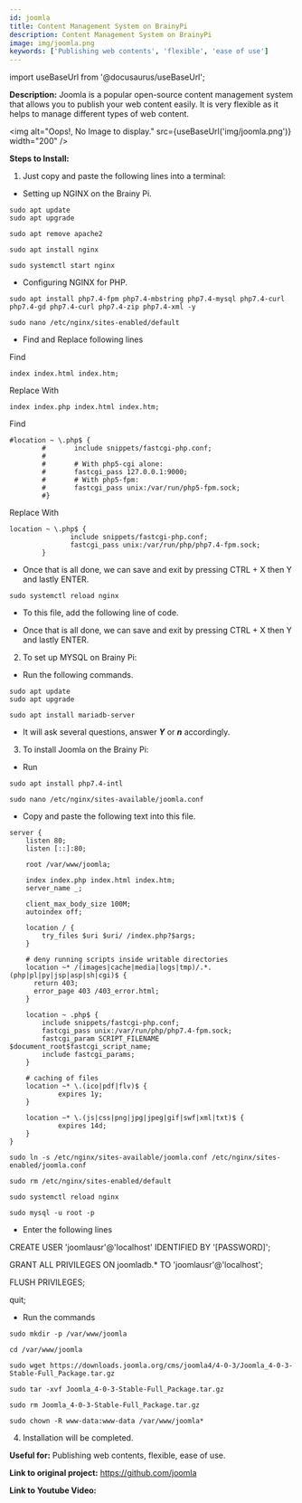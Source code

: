 ```yaml
---
id: joomla
title: Content Management System on BrainyPi
description: Content Management System on BrainyPi
image: img/joomla.png
keywords: ['Publishing web contents', 'flexible', 'ease of use']
---
```



import useBaseUrl from '@docusaurus/useBaseUrl';



**Description:** Joomla is a popular open-source content management system that allows you to publish your web content easily. It is very flexible as it helps to manage different types of web content.

<img alt="Oops!, No Image to display." src={useBaseUrl('img/joomla.png')} width="200" />

**Steps to Install:**

1. Just copy and paste the following lines into a terminal:

* Setting up NGINX on the Brainy Pi.

```
sudo apt update
sudo apt upgrade

sudo apt remove apache2

sudo apt install nginx

sudo systemctl start nginx
```

* Configuring NGINX for PHP.

```
sudo apt install php7.4-fpm php7.4-mbstring php7.4-mysql php7.4-curl php7.4-gd php7.4-curl php7.4-zip php7.4-xml -y

sudo nano /etc/nginx/sites-enabled/default
```

* Find and Replace following lines

Find

```
index index.html index.htm;
```

Replace With

```
index index.php index.html index.htm;
```

Find

```
#location ~ \.php$ {
        #       include snippets/fastcgi-php.conf;
        #
        #       # With php5-cgi alone:
        #       fastcgi_pass 127.0.0.1:9000;
        #       # With php5-fpm:
        #       fastcgi_pass unix:/var/run/php5-fpm.sock;
        #}
```

Replace With

```
location ~ \.php$ {
               include snippets/fastcgi-php.conf;
               fastcgi_pass unix:/var/run/php/php7.4-fpm.sock;
        }
```

* Once that is all done, we can save and exit by pressing CTRL + X then Y and lastly ENTER.

```
sudo systemctl reload nginx
```

* To this file, add the following line of code.

* Once that is all done, we can save and exit by pressing CTRL + X then Y and lastly ENTER.

2. To set up MYSQL on Brainy Pi:

* Run the following commands.

```
sudo apt update
sudo apt upgrade

sudo apt install mariadb-server
```

* It will ask several questions, answer _**Y**_ or _**n**_ accordingly.

3. To install Joomla on the Brainy Pi:

* Run

```
sudo apt install php7.4-intl

sudo nano /etc/nginx/sites-available/joomla.conf
```

* Copy and paste the following text into this file.

```
server {
    listen 80;
    listen [::]:80;

    root /var/www/joomla;

    index index.php index.html index.htm;
    server_name _;

    client_max_body_size 100M;
    autoindex off;
    
    location / {
        try_files $uri $uri/ /index.php?$args;
    }

    # deny running scripts inside writable directories
    location ~* /(images|cache|media|logs|tmp)/.*.(php|pl|py|jsp|asp|sh|cgi)$ {
      return 403;
      error_page 403 /403_error.html;
    }

    location ~ .php$ {
        include snippets/fastcgi-php.conf;
        fastcgi_pass unix:/var/run/php/php7.4-fpm.sock;
        fastcgi_param SCRIPT_FILENAME $document_root$fastcgi_script_name;
        include fastcgi_params;
    }

    # caching of files 
    location ~* \.(ico|pdf|flv)$ {
            expires 1y;
    }

    location ~* \.(js|css|png|jpg|jpeg|gif|swf|xml|txt)$ {
            expires 14d;
    }
}
```

```
sudo ln -s /etc/nginx/sites-available/joomla.conf /etc/nginx/sites-enabled/joomla.conf

sudo rm /etc/nginx/sites-enabled/default

sudo systemctl reload nginx

sudo mysql -u root -p
```

* Enter the following lines

CREATE USER 'joomlausr'@'localhost' IDENTIFIED BY '\[PASSWORD\]';

GRANT ALL PRIVILEGES ON joomladb.\* TO 'joomlausr'@'localhost';

FLUSH PRIVILEGES;

quit;

* Run the commands

```
sudo mkdir -p /var/www/joomla

cd /var/www/joomla

sudo wget https://downloads.joomla.org/cms/joomla4/4-0-3/Joomla_4-0-3-Stable-Full_Package.tar.gz

sudo tar -xvf Joomla_4-0-3-Stable-Full_Package.tar.gz

sudo rm Joomla_4-0-3-Stable-Full_Package.tar.gz

sudo chown -R www-data:www-data /var/www/joomla*
```
4. Installation will be completed.

**Useful for:** Publishing web contents, flexible, ease of use.

**Link to original project:** https://github.com/joomla

**Link to Youtube Video:** <!-- Link to the Youtube video. -->